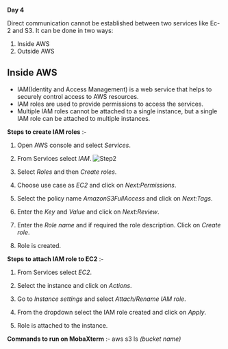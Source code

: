 **Day 4**

Direct communication cannot be established between two services like Ec-2 and S3.
It can be done in two ways:
1. Inside AWS 
2. Outside AWS

## Inside AWS
* IAM(Identity and Access Management) is a web service that helps to securely control access to AWS resources.
* IAM roles are used to provide permissions to access the services.
* Multiple IAM roles cannot be attached to a single instance, but a single IAM role can be attached to multiple instances.

**Steps to create IAM roles** :-
1. Open AWS console and select *Services*.

2. From Services select *IAM*.
![Step2](https://user-images.githubusercontent.com/63635471/81144274-5528f980-8f91-11ea-8d6f-9c26acc38bd8.png)

3. Select *Roles* and then *Create roles*.

4. Choose use case as *EC2* and click on *Next:Permissions*.

5. Select the policy name *AmazonS3FullAccess* and click on *Next:Tags*.

6. Enter the *Key* and *Value* and click on *Next:Review*.

7. Enter the *Role name* and if required the role description. Click on *Create role*.

8. Role is created.


**Steps to attach IAM role to EC2** :-
1. From Services select *EC2*.
2. Select the instance and click on *Actions*.

3. Go to *Instance settings* and select *Attach/Rename IAM role*.

4. From the dropdown select the IAM role created and click on *Apply*.

5. Role is attached to the instance.


**Commands to run on MobaXterm** :-
aws s3 ls *(bucket name)*
